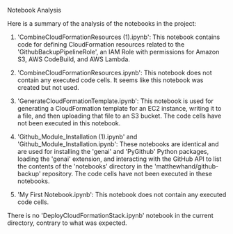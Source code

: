 Notebook Analysis

Here is a summary of the analysis of the notebooks in the project:

1. 'CombineCloudFormationResources (1).ipynb': This notebook contains code for defining CloudFormation resources related to the 'GithubBackupPipelineRole', an IAM Role with permissions for Amazon S3, AWS CodeBuild, and AWS Lambda.

2. 'CombineCloudFormationResources.ipynb': This notebook does not contain any executed code cells. It seems like this notebook was created but not used.

3. 'GenerateCloudFormationTemplate.ipynb': This notebook is used for generating a CloudFormation template for an EC2 instance, writing it to a file, and then uploading that file to an S3 bucket. The code cells have not been executed in this notebook.

4. 'Github_Module_Installation (1).ipynb' and 'Github_Module_Installation.ipynb': These notebooks are identical and are used for installing the 'genai' and 'PyGithub' Python packages, loading the 'genai' extension, and interacting with the GitHub API to list the contents of the 'notebooks' directory in the 'matthewhand/github-backup' repository. The code cells have not been executed in these notebooks.

5. 'My First Notebook.ipynb': This notebook does not contain any executed code cells.

There is no 'DeployCloudFormationStack.ipynb' notebook in the current directory, contrary to what was expected.
